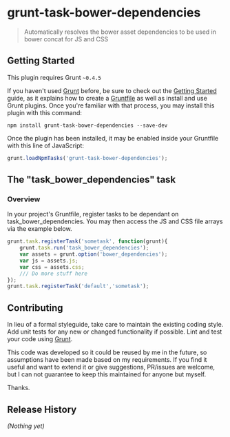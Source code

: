 # grunt-task-bower-dependencies

> Automatically resolves the bower asset dependencies to be used in bower concat for JS and CSS

## Getting Started
This plugin requires Grunt `~0.4.5`

If you haven't used [Grunt](http://gruntjs.com/) before, be sure to check out the [Getting Started](http://gruntjs.com/getting-started) guide, as it explains how to create a [Gruntfile](http://gruntjs.com/sample-gruntfile) as well as install and use Grunt plugins. Once you're familiar with that process, you may install this plugin with this command:

```shell
npm install grunt-task-bower-dependencies --save-dev
```

Once the plugin has been installed, it may be enabled inside your Gruntfile with this line of JavaScript:

```js
grunt.loadNpmTasks('grunt-task-bower-dependencies');
```

## The "task_bower_dependencies" task

### Overview
In your project's Gruntfile, register tasks to be dependant on task_bower_dependencies. You may then access the JS and CSS file arrays via the example below.

```js
grunt.task.registerTask('sometask', function(grunt){
    grunt.task.run('task_bower_dependencies');
    var assets = grunt.option('bower_dependencies');
    var js = assets.js;
    var css = assets.css;
    /// Do more stuff here
});
grunt.task.registerTask('default','sometask');
```
## Contributing
In lieu of a formal styleguide, take care to maintain the existing coding style. Add unit tests for any new or changed functionality if possible. Lint and test your code using [Grunt](http://gruntjs.com/).

This code was developed so it could be reused by me in the future, so assumptions have been made based on my requirements. If you find it useful and want to extend it or give suggestions, PR/issues are welcome, but I can not guarantee to keep this maintained for anyone but myself.

Thanks.
## Release History
_(Nothing yet)_
